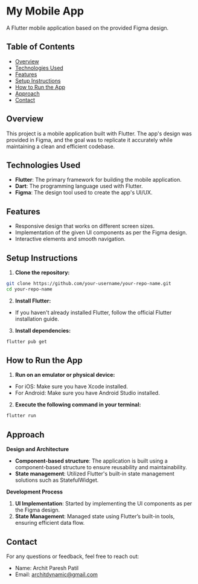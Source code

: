 # My Mobile App

A Flutter mobile application based on the provided Figma design.

## Table of Contents

- [Overview](#overview)
- [Technologies Used](#technologies-used)
- [Features](#features)
- [Setup Instructions](#setup-instructions)
- [How to Run the App](#how-to-run-the-app)
- [Approach](#approach)
- [Contact](#contact)

## Overview

This project is a mobile application built with Flutter. The app's design was provided in Figma, and the goal was to replicate it accurately while maintaining a clean and efficient codebase.

## Technologies Used

- **Flutter**: The primary framework for building the mobile application.
- **Dart**: The programming language used with Flutter.
- **Figma**: The design tool used to create the app's UI/UX.

## Features

- Responsive design that works on different screen sizes.
- Implementation of the given UI components as per the Figma design.
- Interactive elements and smooth navigation.

## Setup Instructions

1. **Clone the repository:**

```bash
git clone https://github.com/your-username/your-repo-name.git
cd your-repo-name
```

2. **Install Flutter:**
- If you haven't already installed Flutter, follow the official Flutter installation guide.

3. **Install dependencies:**

```bash
flutter pub get
```

## How to Run the App
1. **Run on an emulator or physical device:**
- For iOS: Make sure you have Xcode installed.
- For Android: Make sure you have Android Studio installed.
2. **Execute the following command in your terminal:**

```bash
flutter run
```

## Approach
**Design and Architecture**
- **Component-based structure**: The application is built using a component-based structure to ensure reusability and maintainability.
- **State management**: Utilized Flutter's built-in state management solutions such as StatefulWidget.

**Development Process**
1. **UI Implementation**: Started by implementing the UI components as per the Figma design.
2. **State Management**: Managed state using Flutter’s built-in tools, ensuring efficient data flow.

## Contact
For any questions or feedback, feel free to reach out:
- Name: Archit Paresh Patil
- Email: architdynamic@gmail.com

